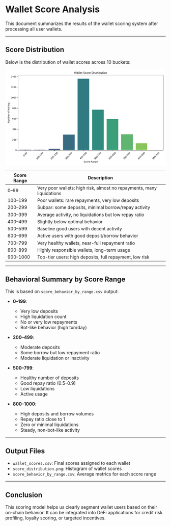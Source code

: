 # Wallet Score Analysis

This document summarizes the results of the wallet scoring system after processing all user wallets.

---

##  Score Distribution

Below is the distribution of wallet scores across 10 buckets:

![Score Distribution](app/output/score_distribution.png)

| Score Range | Description |
|-------------|-------------|
| 0–99        | Very poor wallets: high risk, almost no repayments, many liquidations |
| 100–199     | Poor wallets: rare repayments, very low deposits |
| 200–299     | Subpar: some deposits, minimal borrow/repay activity |
| 300–399     | Average activity, no liquidations but low repay ratio |
| 400–499     | Slightly below optimal behavior |
| 500–599     | Baseline good users with decent activity |
| 600–699     | Active users with good deposit/borrow behavior |
| 700–799     | Very healthy wallets, near-full repayment ratio |
| 800–899     | Highly responsible wallets, long-term usage |
| 900–1000    | Top-tier users: high deposits, full repayment, low risk |

---

##  Behavioral Summary by Score Range

This is based on `score_behavior_by_range.csv` output:

- **0–199**:
  - Very low deposits
  - High liquidation count
  - No or very low repayments
  - Bot-like behavior (high txn/day)

- **200–499**:
  - Moderate deposits
  - Some borrow but low repayment ratio
  - Moderate liquidation or inactivity

- **500–799**:
  - Healthy number of deposits
  - Good repay ratio (0.5–0.9)
  - Low liquidations
  - Active usage

- **800–1000**:
  - High deposits and borrow volumes
  - Repay ratio close to 1
  - Zero or minimal liquidations
  - Steady, non-bot-like activity

---

##  Output Files

- `wallet_scores.csv`: Final scores assigned to each wallet
- `score_distribution.png`: Histogram of wallet scores
- `score_behavior_by_range.csv`: Average metrics for each score range

---

##  Conclusion

This scoring model helps us clearly segment wallet users based on their on-chain behavior. It can be integrated into DeFi applications for credit risk profiling, loyalty scoring, or targeted incentives.
